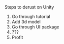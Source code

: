 Steps to derust on Unity

1. Go through tutorial
2. Add 3d model
3. Go through UI package
4. ???
5. Profit
